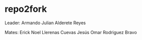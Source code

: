 # repo2fork

Leader:
Armando Julian Alderete Reyes

Mates:
Erick Noel Llerenas Cuevas
Jesús Omar Rodriguez Bravo

